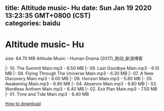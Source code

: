 
title: Altitude music- Hu
date: Sun Jan 19 2020 13:23:35 GMT+0800 (CST)    
categories: baidu
---

# Altitude music- Hu
size: 64.70 MB
 Altitude Music - Human Drama (2017)_韵动_新浪博客
 
|- 10. The Summit Main.mp3 - 6.50 MB
|- 09. Last Goodbye Main.mp3 - 6.10 MB
|- 08. Flying Through The Universe Main.mp3 - 6.30 MB
|- 07. A New Discovery Main.mp3 - 6.00 MB
|- 06. Horizon Main.mp3 - 5.80 MB
|- 05. Awakening Main.mp3 - 6.90 MB
|- 04. Absence Main.mp3 - 6.80 MB
|- 03. Wordless Anthem Main.mp3 - 6.40 MB
|- 02. Exit Plan Main.mp3 - 7.50 MB
|- 01. Time and Tide Main.mp3 - 6.40 MB

[How to download](https://bpcam.bemobtrk.com/go/2ceec3aa-1ca2-46d6-b9ff-aaa5c184517c?jno=335)